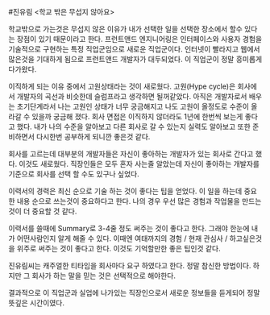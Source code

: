 #진유림 <학교 밖은 무섭지 않아요>



학교밖으로 가는것은 무섭지 않은 이유가 내가 선택한 일을 선택한 장소에서 할수 있다는 장점이 있기 때문이라고 한다. 프런트앤드 엔지니어링은 인터페이스와 사용자 경험을 기술적으로 구현하는 특정 직업군임으로 새로운 직업군이다. 인터넷이 빨라지고 웹에서 많은것을 기대하게 됨으로 프런트앤드 개발자가 대두되었다. 이 직업군이 정말 흥미롭게 다가왔다. 



이직하게 되는 이유 중에서 고원상태라는 것이 새로웠다. 고원(Hype cycle)은 회사에서 개발자의 곡선과 비슷한데 슬럼프라고 생각하면 될꺼같았다. 아직은 개발자로서 배우는 초기단계라서 나는 고원인 상태가 너무 궁금해지고 나도 고원이 올정도로 수준이 올라갈 수 있을까 궁금해 졌다. 회사 면접은 이직하지 않더라도 1년에 한번씩 보는게 좋다고 했다. 내가 나의 수준을 알아보고 다른 회사로 갈 수 있는지 실력도 알아보고 또한 준비하면서 다시한번 공부하게 되니깐 좋은것 같다. 



회사를 고르는데 대부분의 개발자들은 자신이 좋아하는 개발자가 있는 회사로 간다고 했다. 이것도 새로웠다. 직장인들은 모두 혼자 사는줄 알았는데 자신이 좋아하는 개발자를 기준으로 회사를 선택 할 수도 있구나 싶었다.



이력서의 경력은 최신 순으로 기술 하는 것이 좋다는 팁을 얻었다. 이 일을 하는데 중요한 내용 순으로 쓰는것이 중요하다고 한다. 나의 경우 우선 많은 경험과 작업물을 만드는 것이 더 중요할 것 같다.



이력서를 쓸때에 Summary로 3-4줄 정도 써주는 것이 좋다고 한다. 그래야 한눈에 내가 어떤사람인지 알게 해줄 수 있다. 이때엔 여태까지의 경험 / 현재 관심사 / 하고싶은것을 위주로 써주는 것이 좋다고 한다. 이것도 기억할만한 좋은 팁인것 같다.

진유림씨는 캐주얼한 티타임을 회사마다 요구 하였다고 한다. 정말 참신한 방법이다. 하지만 그 회사가 하는 말을 믿는 것은 선택적으로 해야한다.

결과적으로 이 직업군과 실업에 나가있는 직장인으로서 새로운 정보들을 듣게되어 정말 뜻깊은 시간이였다.